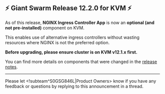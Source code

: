 ## :zap:  Giant Swarm Release 12.2.0 for KVM :zap:

As of this release, **NGINX Ingress Controller App** is now an **optional (and not pre-installed)** component on KVM.

This enables use of alternative ingress controllers without wasting resources where NGINX is not the preferred option.

**Before upgrading, please ensure cluster is on KVM v12.1.x first.**

You can find more details on components that were changed in the [release notes](https://github.com/giantswarm/releases/tree/master/kvm/v12.2.0).

---
Please let <!subteam^S0GSG846L|Product Owners> know if you have any feedback or questions by replying to this announcement in a thread.